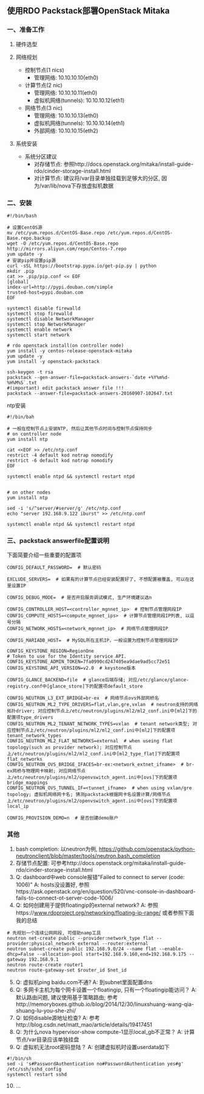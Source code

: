 ## 使用RDO Packstack部署OpenStack Mitaka

### 一、准备工作

1. 硬件选型

2. 网络规划
    
    - 控制节点(1 nics)
        - 管理网络: 10.10.10.10(eth0)
    - 计算节点(2 nic)
        - 管理网络: 10.10.10.11(eth0)
        - 虚拟机网络(tunnels): 10.10.10.12(eth1)
    - 网络节点(3 nic)
        - 管理网络: 10.10.10.13(eth0)
        - 虚拟机网络(tunnels): 10.10.10.14(eth1)
        - 外部网络: 10.10.10.15(eth2)

3. 系统安装

    - 系统分区建议
        - 对存储节点: 参照http://docs.openstack.org/mitaka/install-guide-rdo/cinder-storage-install.html
        - 对计算节点: 建议将/var目录单独挂载到足够大的分区, 因为/var/lib/nova下存放虚拟机数据  


### 二、安装

```
#!/bin/bash

# 设置CentOS源
mv /etc/yum.repos.d/CentOS-Base.repo /etc/yum.repos.d/CentOS-Base.repo.backup
wget -O /etc/yum.repos.d/CentOS-Base.repo http://mirrors.aliyun.com/repo/Centos-7.repo
yum update -y
# 安装pip并设置pip源
curl -sSL https://bootstrap.pypa.io/get-pip.py | python
mkdir .pip
cat >> .pip/pip.conf << EOF
[global]
index-url=http://pypi.douban.com/simple
trusted-host=pypi.douban.com
EOF

systemctl disable firewalld
systemctl stop firewalld
systemctl disable NetworkManager
systemctl stop NetworkManager
systemctl enable network
systemctl start network

# rdo openstack install(on controller node)
yum install -y centos-release-openstack-mitaka
yum update -y
yum install -y openstack-packstack

ssh-keygen -t rsa
packstack --gen-answer-file=packstack-answers-`date +%Y%m%d-%H%M%S`.txt
#(important) edit packstack answer file !!!
packstack --answer-file=packstack-answers-20160907-102647.txt
```
 ntp安装
```
#!/bin/bah

# 一般在控制节点上安装NTP, 然后让其他节点时间与控制节点保持同步
# on controller node
yum install ntp

cat <<EOF >> /etc/ntp.conf
restrict -4 default kod notrap nomodify
restrict -6 default kod notrap nomodify
EOF

systemctl enable ntpd && systemctl restart ntpd


# on other nodes
yum install ntp

sed -i 's/^server/#server/g' /etc/ntp.conf
echo "server 192.168.9.122 iburst" >> /etc/ntp.conf

systemctl enable ntpd && systemctl restart ntpd

```

### 三、packstack answerfile配置说明
下面简要介绍一些重要的配置项
```
CONFIG_DEFAULT_PASSWORD=  # 默认密码

EXCLUDE_SERVERS=  # 如果有的计算节点已经安装配置好了, 不想配置被覆盖, 可以在这里设置IP

CONFIG_DEBUG_MODE=  # 是否开启服务调试模式, 生产环境建议选n

CONFIG_CONTROLLER_HOST=<controller_mgnnet_ip>  # 控制节点管理网段IP
CONFIG_COMPUTE_HOSTS=<compute_mgnnet_ips>  # 计算节点管理网段IP列表, 以逗号分隔
CONFIG_NETWORK_HOSTS=<network_mgnnet_ip>  # 网络节点管理网段IP

CONFIG_MARIADB_HOST=  # MySQL所在主机IP，一般设置为控制节点管理网段IP

CONFIG_KEYSTONE_REGION=RegionOne
# Token to use for the Identity service API.
CONFIG_KEYSTONE_ADMIN_TOKEN=7fa0990cd247405ea9dae9ad5cc72e51
CONFIG_KEYSTONE_API_VERSION=v2.0  # keystone版本

CONFIG_GLANCE_BACKEND=file  # glance后端存储; 对应/etc/glance/glance-registry.conf中[glance_store]下的配置项default_store

CONFIG_NEUTRON_L3_EXT_BRIDGE=br-ex  # 网络节点ovs外部网桥名
CONFIG_NEUTRON_ML2_TYPE_DRIVERS=flat,vlan,gre,vxlan  # neutron支持的网络拓扑driver; 对应控制节点上/etc/neutron/plugins/ml2/ml2_conf.ini中[ml2]下的配置项type_drivers
CONFIG_NEUTRON_ML2_TENANT_NETWORK_TYPES=vxlan  # tenant network类型; 对应控制节点上/etc/neutron/plugins/ml2/ml2_conf.ini中[ml2]下的配置项tenant_network_types 
CONFIG_NEUTRON_ML2_FLAT_NETWORKS=external  # when useing flat topology(such as provider network); 对应控制节点上/etc/neutron/plugins/ml2/ml2_conf.ini中[ml2_type_flat]下的配置项flat_networks
CONFIG_NEUTRON_OVS_BRIDGE_IFACES=br-ex:<network_extnet_ifname>  # br-ex网桥与物理网卡映射; 对应网络节点上/etc/neutron/plugins/ml2/openvswitch_agent.ini中[ovs]下的配置项bridge_mappings
CONFIG_NEUTRON_OVS_TUNNEL_IF=<tunnet_ifname>  # when using vxlan/gre topology; 虚拟机网络网卡名; 猜测packstack根据网卡名设置计算/网络节点上/etc/neutron/plugins/ml2/openvswitch_agent.ini中[ovs]下的配置项local_ip

CONFIG_PROVISION_DEMO=n  # 是否创建demo账户
```

### 其他
1. bash completion: 以neutron为例, https://github.com/openstack/python-neutronclient/blob/master/tools/neutron.bash_completion
2. 存储节点配置: 可参考http://docs.openstack.org/mitaka/install-guide-rdo/cinder-storage-install.html
3. Q: dashboard中web console报错"Failed to connect to server (code: 1006)" A: hosts没设置好, 参照https://ask.openstack.org/en/question/520/vnc-console-in-dashboard-fails-to-connect-ot-server-code-1006/
4. Q: 如何创建用于提供floatingip的external network? A: 参照https://www.rdoproject.org/networking/floating-ip-range/ 或者参照下面我的总结
```
# 先规划一个连续公网网段, 可借助namp工具
neutron net-create public --provider:network_type flat --provider:physical_network external --router:external
neutron subnet-create public 192.168.9.0/24 --name flat --enable-dhcp=False --allocation-pool start=192.168.9.160,end=192.168.9.175 --gateway 192.168.9.1
neutron route-create router1
neutron route-gateway-set $router_id $net_id
```
5. Q: 虚拟机ping baidu.com不通? A: 到subnet里面配置dns
6. Q: 多网卡主机为每个网卡设置一个floatingip, 只有一个floatingip能访问？ A: 默认路由问题, 建议使用基于策略路由; 参考http://memoryboxes.github.io/blog/2014/12/30/linuxshuang-wang-qia-shuang-lu-you-she-zhi/
7. Q: 如何disable源地址检查? A: 参考http://blog.csdn.net/matt_mao/article/details/19417451
8. Q: 为什么nova hypervisor-show compute-1显示local_gb不正常？ A: 计算节点/var目录应该单独挂盘
9. Q: 虚拟机无法root密码登陆？ A: 创建虚拟机时设置userdata如下
```
#!/bin/sh
sed -i 's#PasswordAuthentication no#PasswordAuthentication yes#g' /etc/ssh/sshd_config
systemctl restart sshd
```
10. ...
